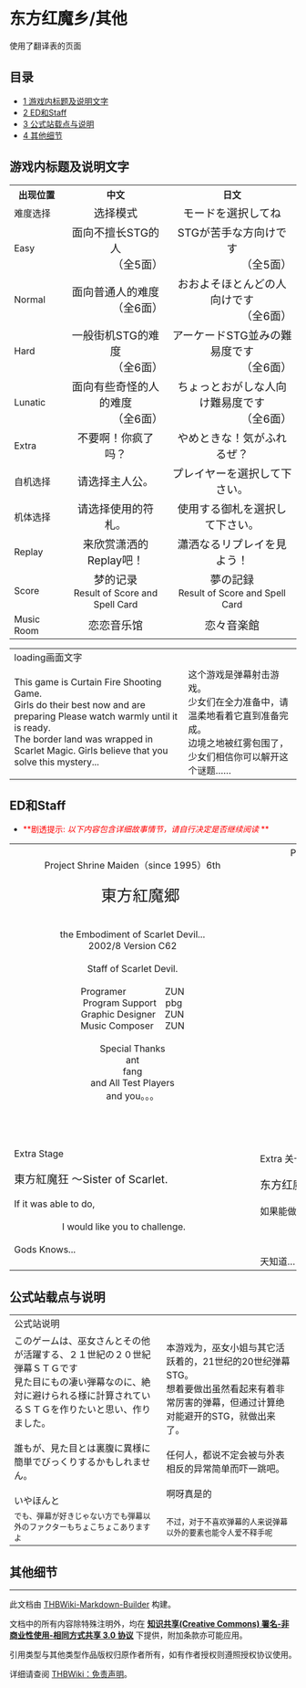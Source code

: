 # 东方红魔乡/其他

<!-- source html: G:\repos\THBWiki-Markdown-Builder\THBWikiMarkdown\Temp\main\9\9b\ns0%3A%E4%B8%9C%E6%96%B9%E7%BA%A2%E9%AD%94%E4%B9%A1%2F%E5%85%B6%E4%BB%96.html -->

使用了翻译表的页面

  
  

  


## 目录

- [1 游戏内标题及说明文字](#游戏内标题及说明文字)
- [2 ED和Staff](#ED和Staff)
- [3 公式站载点与说明](#公式站载点与说明)
- [4 其他细节](#其他细节)





## 游戏内标题及说明文字

<table>

<tbody><tr>
<th>出现位置</th>
<th>中文</th>
<th>日文
</th></tr>
<tr>
<td>难度选择</td>
<td><center><big>选择模式</big></center></td>
<td><center><big>モードを選択してね
</big></center>
</td></tr>
<tr>
<td>Easy</td>
<td><center><big>面向不擅长STG的人<br><div align="right">（全5面）</div></big></center></td>
<td><center><big>STGが苦手な方向けです<br><div align="right">（全5面）</div></big></center>
</td></tr>
<tr>
<td>Normal</td>
<td><center><big>面向普通人的难度<br><div align="right">（全6面）</div></big></center></td>
<td><center><big>おおよそほとんどの人向けです<br><div align="right">（全6面）</div></big></center>
</td></tr>
<tr>
<td>Hard</td>
<td><center><big>一般街机STG的难度<br><div align="right">（全6面）</div></big></center></td>
<td><center><big>アーケードSTG並みの難易度です<br><div align="right">（全6面）</div></big></center>
</td></tr>
<tr>
<td>Lunatic</td>
<td><center><big>面向有些奇怪的人的难度<br><div align="right">（全6面）</div></big></center></td>
<td><center><big>ちょっとおがしな人向け難易度です<br><div align="right">（全6面）</div></big></center>
</td></tr>
<tr>
<td>Extra</td>
<td><center><big>不要啊！你疯了吗？</big></center></td>
<td><center><big>やめときな！気がふれるぜ？</big></center>
</td></tr>
<tr>
<td>自机选择</td>
<td><center><big>请选择主人公。</big></center></td>
<td><center><big>プレイヤーを選択して下さい。</big></center>
</td></tr>
<tr>
<td>机体选择</td>
<td><center><big>请选择使用的符札。</big></center></td>
<td><center><big>使用する御札を選択して下さい。</big></center>
</td></tr>
<tr>
<td>Replay</td>
<td><center><big>来欣赏潇洒的Replay吧！</big></center></td>
<td><center><big>瀟洒なるリプレイを見よう！</big></center>
</td></tr>
<tr>
<td>Score</td>
<td><center><big>梦的记录</big><br>Result of Score and Spell Card</center></td>
<td><center><big>夢の記録</big><br>Result of Score and Spell Card</center>
</td></tr>
<tr>
<td>Music Room</td>
<td><center><big>恋恋音乐馆</big></center></td>
<td><center><big>恋々音楽館</big></center>
</td></tr></tbody></table>



<table><tbody><tr class="tt-header" id="游戏内标题及说明文字-1" data-pos="&#91;&quot;\u6e38\u620f\u5185\u6807\u9898\u53ca\u8bf4\u660e\u6587\u5b57&quot;,1&#93;"><td colspan="2" id="loading画面文字" class="tt-header" lang="zh"><div class="poem">loading画面文字</div></td></tr><tr class="tt-content" id="游戏内标题及说明文字-2" data-pos="&#91;&quot;\u6e38\u620f\u5185\u6807\u9898\u53ca\u8bf4\u660e\u6587\u5b57&quot;,2&#93;"><td class="tt-ja" lang="ja"><div class="poem">This game is Curtain Fire Shooting Game.<br>Girls do their best now and are preparing Please watch warmly until it is ready.<br>The border land was wrapped in Scarlet Magic. Girls believe that you solve this mystery...</div></td><td class="tt-zh" lang="zh"><div class="poem">这个游戏是弹幕射击游戏。<br>少女们在全力准备中，请温柔地看着它直到准备完成。<br>边境之地被红雾包围了，少女们相信你可以解开这个谜题……<br></div></td></tr></tbody></table>



## ED和Staff

- <font color="Red"> **剧透提示:  *以下内容包含详细故事情节，请自行决定是否继续阅读* ** </font>


<table><tbody><tr class="tt-content" id="ED和Staff-1" data-pos="&#91;&quot;ED\u548cStaff&quot;,1&#93;"><td class="tt-ja" lang="ja"><div class="poem"><center>Project Shrine Maiden（since 1995）6th　<br><br><big><big><big>　東方紅魔郷</big></big></big><br><br>　　　　　　　　　　　　　　　　　　　　　　　　　　the Embodiment of Scarlet Devil...<br>2002/8 Version C62<br><br>Staff of Scarlet Devil.<br><br>Programer　　 　　ZUN<br>Program Support　pbg<br>Graphic Designer　ZUN<br>Music Composer　 ZUN<br><br>Special Thanks<br>ant<br>fang<br>and All Test Players<br>and you。。。</center><br><br><br><br>Extra Stage<br><br><big>東方紅魔狂 ～Sister of Scarlet.</big><br><br>If it was able to do,<br><br>　　　　　 I would like you to challenge.<br><br> Gods Knows...</div></td><td class="tt-zh" lang="zh"><div class="poem"><center>Project Shrine Maiden（since 1995）6th　<br><br><big><big><big>　东方红魔乡</big></big></big><br><br>　　　　　　　　　　　　　　　　　　　　　　　　　　the Embodiment of Scarlet Devil...<br>2002/8 版本 C62<br><br>Staff of Scarlet Devil.<br><br>程序　　      　　ZUN<br>程序协力        　pbg<br>图形设计        　ZUN<br>作曲          　 ZUN<br><br>鸣谢<br>ant<br>fang<br>和全体测试玩家<br>以及你。。。</center><br><br><br><br>Extra 关卡<br><br><big>东方红魔狂 ～Sister of Scarlet.</big><br><br>如果能做到的话，<br><br>　　　　　 我希望你去挑战。<br><br> 天知道…</div></td></tr></tbody></table>




## 公式站载点与说明

<table><tbody><tr class="tt-header" id="公式站载点与说明-1" data-pos="&#91;&quot;\u516c\u5f0f\u7ad9\u8f7d\u70b9\u4e0e\u8bf4\u660e&quot;,1&#93;"><td colspan="2" id="公式站说明" class="tt-header" lang="zh"><div class="poem">公式站说明</div></td></tr><tr class="tt-content" id="公式站载点与说明-2" data-pos="&#91;&quot;\u516c\u5f0f\u7ad9\u8f7d\u70b9\u4e0e\u8bf4\u660e&quot;,2&#93;"><td class="tt-ja" lang="ja"><div class="poem">このゲームは、巫女さんとその他が活躍する、２１世紀の２０世紀弾幕ＳＴＧです<br>見た目にもの凄い弾幕なのに、絶対に避けられる様に計算されているＳＴＧを作りたいと思い、作りました。<br><br>誰もが、見た目とは裏腹に異様に簡単でびっくりするかもしれません。<br><br>いやほんと</div></td><td class="tt-zh" lang="zh"><div class="poem">本游戏为，巫女小姐与其它活跃着的，21世纪的20世纪弹幕STG。<br>想着要做出虽然看起来有着非常厉害的弹幕，但通过计算绝对能避开的STG，就做出来了。<br><br>任何人，都说不定会被与外表相反的异常简单而吓一跳吧。<br><br>啊呀真是的</div></td></tr><tr class="tt-content" id="公式站载点与说明-3" data-pos="&#91;&quot;\u516c\u5f0f\u7ad9\u8f7d\u70b9\u4e0e\u8bf4\u660e&quot;,3&#93;"><td class="tt-ja" lang="ja"><div class="poem"><small>でも、弾幕が好きじゃない方でも弾幕以外のファクターもちょこちょこありますよ </small></div></td><td class="tt-zh" lang="zh"><div class="poem"><small>不过，对于不喜欢弹幕的人来说弹幕以外的要素也能令人爱不释手呢</small><br></div></td></tr></tbody></table>



## 其他细节




---

此文档由 [THBWiki-Markdown-Builder](https://github.com/Delsin-Yu/THBWiki-Markdown-Builder) 构建。

文档中的所有内容除特殊注明外，均在 [**知识共享(Creative Commons) 署名-非商业性使用-相同方式共享 3.0 协议**](https://creativecommons.org/licenses/by-sa/3.0/deed.zh-hans) 下提供，附加条款亦可能应用。

引用类型与其他类型作品版权归原作者所有，如有作者授权则遵照授权协议使用。

详细请查阅 [THBWiki：免责声明](https://thbwiki.cc/THBWiki:%E5%85%8D%E8%B4%A3%E5%A3%B0%E6%98%8E)。

